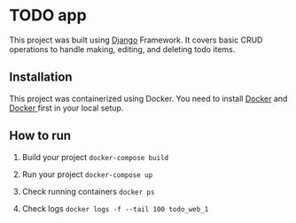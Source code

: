 
# TODO app

This project was built using [Django](https://docs.djangoproject.com/) Framework. It covers basic CRUD operations to handle making, editing, and deleting todo items.

## Installation
This project was containerized using Docker. You need to install [Docker](https://docs.docker.com/get-docker/) and [Docker ](https://docs.docker.com/compose/install/) first in your local setup.

## How to run
1. Build your project
```docker-compose build```

2. Run your project
```docker-compose up```

3. Check running containers
```docker ps```

4. Check logs
```docker logs -f --tail 100 todo_web_1```